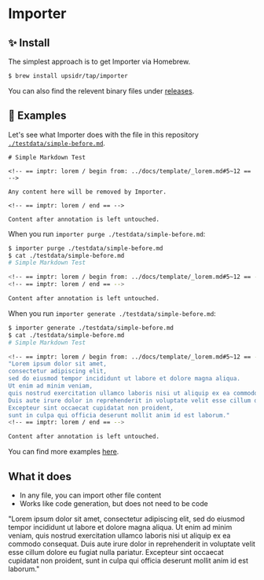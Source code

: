 # Importer

<!-- == imptr: getting-started-install / begin from: ./docs/getting-started/install.md#1~9 == -->
## ✨ Install

The simplest approach is to get Importer via Homebrew.

```bash
$ brew install upsidr/tap/importer
```

You can also find the relevent binary files under [releases](https://github.com/upsidr/importer/releases).
<!-- == imptr: getting-started-install / end == -->

<!-- == imptr: getting-started-example-short / begin from: ./docs/getting-started/examples.md#1~49 == -->
## 🚀 Examples

Let's see what Importer does with the file in this repository [`./testdata/simple-before.md`](https://raw.githubusercontent.com/upsidr/importer/main/testdata/simple-before.md).

```console
# Simple Markdown Test

<!-- == imptr: lorem / begin from: ../docs/template/_lorem.md#5~12 == -->

Any content here will be removed by Importer.

<!-- == imptr: lorem / end == -->

Content after annotation is left untouched.
```

When you run `importer purge ./testdata/simple-before.md`:

```bash
$ importer purge ./testdata/simple-before.md
$ cat ./testdata/simple-before.md
# Simple Markdown Test

<!-- == imptr: lorem / begin from: ../docs/template/_lorem.md#5~12 == -->
<!-- == imptr: lorem / end == -->

Content after annotation is left untouched.
```

When you run `importer generate ./testdata/simple-before.md`:

```bash
$ importer generate ./testdata/simple-before.md
$ cat ./testdata/simple-before.md
# Simple Markdown Test

<!-- == imptr: lorem / begin from: ../docs/template/_lorem.md#5~12 == -->
"Lorem ipsum dolor sit amet,
consectetur adipiscing elit,
sed do eiusmod tempor incididunt ut labore et dolore magna aliqua.
Ut enim ad minim veniam,
quis nostrud exercitation ullamco laboris nisi ut aliquip ex ea commodo consequat.
Duis aute irure dolor in reprehenderit in voluptate velit esse cillum dolore eu fugiat nulla pariatur.
Excepteur sint occaecat cupidatat non proident,
sunt in culpa qui officia deserunt mollit anim id est laborum."
<!-- == imptr: lorem / end == -->

Content after annotation is left untouched.
```
<!-- == imptr: getting-started-example-short / end == -->

You can find more examples [here](https://github.com/upsidr/importer/blob/main/docs/getting-started/examples.md).

<!-- == imptr: import_from_proposal / begin from: ./Proposal.md#5~8 == -->
## What it does

- In any file, you can import other file content
- Works like code generation, but does not need to be code
<!-- == imptr: import_from_proposal / end == -->

<!-- == imptr: some_random_note / begin from: ./docs/template/_lorem.md#5~12 == -->
"Lorem ipsum dolor sit amet,
consectetur adipiscing elit,
sed do eiusmod tempor incididunt ut labore et dolore magna aliqua.
Ut enim ad minim veniam,
quis nostrud exercitation ullamco laboris nisi ut aliquip ex ea commodo consequat.
Duis aute irure dolor in reprehenderit in voluptate velit esse cillum dolore eu fugiat nulla pariatur.
Excepteur sint occaecat cupidatat non proident,
sunt in culpa qui officia deserunt mollit anim id est laborum."
<!-- == imptr: some_random_note / end == -->
